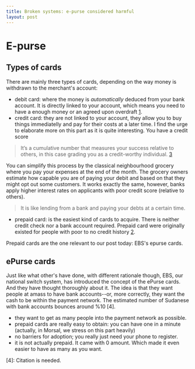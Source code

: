 ```yaml
---
title: Broken systems: e-purse considered harmful
layout: post
---
```



# E-purse

## Types of cards

There are mainly three types of cards, depending on the way money is withdrawn to the merchant's account:
- debit card: where the money is _automatically_ deduced from your bank account. It is directly linked to your account, which means you need to have a enough money or an agreed upon overdraft [1].
- credit card: they are not linked to your account, they allow you to buy things immediatelly and pay for their costs at a later time. I find the urge to elaborate more on this part as it is quite interesting. You have a credit score

> It’s a cumulative number that measures your success relative to others, in this case grading you as a credit-worthy individual. [3]

You can simplify this process by the classical neighbourhood grocery where you pay your expenses at the end of the month. The grocery owners estimate how capable you are of paying your debit and based on that they might opt out some customers. It works exactly the same, however, banks apply higher interest rates on applicants with poor credit score (relative to others).
> It is like lending from a bank and paying your debts at a certain time.

- prepaid card: is the easiest kind of cards to acquire. There is neither credit check nor a bank account required. Prepaid card were originally existed for people with poor to no credit history [2].

Prepaid cards are the one relevant to our post today: EBS's epurse cards.

## ePurse cards
Just like what other's have done, with different rationale though, EBS, our national switch system, has introduced the concept of the ePurse cards. And they have thought thoroughly about it. The idea is that they want people at amass to have bank accounts--or, more correctly, they want the cash to be within the payment network. The estimated number of Sudanese with bank accounts bounces around %10 [4].
- they want to get as many people into the payment network as possible.
- prepaid cards are really easy to obtain: you can have one in a minute (actually, in Morsal, we stress on this part heavily)
- no barriers for adoption; you really just need your phone to register.
- it is not actually prepaid. It came with 0 amount. Which made it even easier to have as many as you want.

[1]: (https://www.barclays.co.uk/help/cards/debit-card/difference-debit-credit/)[barclays.co.uk]
[2]: (https://www.creditcards.com/credit-card-news/help/9-things-you-need-to-know-about-prepaid-cards-6000.php)
[3]: (http://time.com/money/collection-post/2791957/what-is-my-credit-score/)
[4]: Citation is needed.